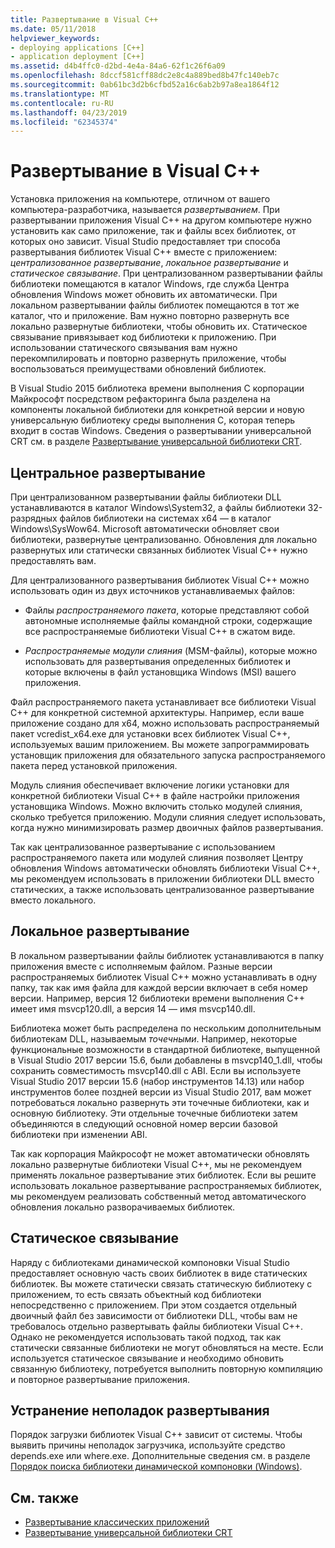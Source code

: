 ```yaml
---
title: Развертывание в Visual C++
ms.date: 05/11/2018
helpviewer_keywords:
- deploying applications [C++]
- application deployment [C++]
ms.assetid: d4b4ffc0-d2bd-4e4a-84a6-62f1c26f6a09
ms.openlocfilehash: 8dccf581cff88dc2e8c4a889bed8b47fc140eb7c
ms.sourcegitcommit: 0ab61bc3d2b6cfbd52a16c6ab2b97a8ea1864f12
ms.translationtype: MT
ms.contentlocale: ru-RU
ms.lasthandoff: 04/23/2019
ms.locfileid: "62345374"
---
```

# <a name="deployment-in-visual-c"></a>Развертывание в Visual C++

Установка приложения на компьютере, отличном от вашего компьютера-разработчика, называется *развертыванием*. При развертывании приложения Visual C++ на другом компьютере нужно установить как само приложение, так и файлы всех библиотек, от которых оно зависит. Visual Studio предоставляет три способа развертывания библиотек Visual C++ вместе с приложением: *централизованное развертывание*, *локальное развертывание* и *статическое связывание*. При централизованном развертывании файлы библиотеки помещаются в каталог Windows, где служба Центра обновления Windows может обновить их автоматически. При локальном развертывании файлы библиотек помещаются в тот же каталог, что и приложение. Вам нужно повторно развернуть все локально развернутые библиотеки, чтобы обновить их. Статическое связывание привязывает код библиотеки к приложению. При использовании статического связывания вам нужно перекомпилировать и повторно развернуть приложение, чтобы воспользоваться преимуществами обновлений библиотек.

В Visual Studio 2015 библиотека времени выполнения C корпорации Майкрософт посредством рефакторинга была разделена на компоненты локальной библиотеки для конкретной версии и новую универсальную библиотеку среды выполнения C, которая теперь входит в состав Windows. Сведения о развертывании универсальной CRT см. в разделе [Развертывание универсальной библиотеки CRT](universal-crt-deployment.md).

## <a name="central-deployment"></a>Центральное развертывание

При централизованном развертывании файлы библиотеки DLL устанавливаются в каталог Windows\System32, а файлы библиотеки 32-разрядных файлов библиотеки на системах x64 — в каталог Windows\SysWow64. Microsoft автоматически обновляет свои библиотеки, развернутые централизованно. Обновления для локально развернутых или статически связанных библиотек Visual C++ нужно предоставлять вам.

Для централизованного развертывания библиотек Visual C++ можно использовать один из двух источников устанавливаемых файлов:

- Файлы *распространяемого пакета*, которые представляют собой автономные исполняемые файлы командной строки, содержащие все распространяемые библиотеки Visual C++ в сжатом виде.

- *Распространяемые модули слияния* (MSM-файлы), которые можно использовать для развертывания определенных библиотек и которые включены в файл установщика Windows (MSI) вашего приложения.

Файл распространяемого пакета устанавливает все библиотеки Visual C++ для конкретной системной архитектуры. Например, если ваше приложение создано для x64, можно использовать распространяемый пакет vcredist_x64.exe для установки всех библиотек Visual C++, используемых вашим приложением. Вы можете запрограммировать установщик приложения для обязательного запуска распространяемого пакета перед установкой приложения.

Модуль слияния обеспечивает включение логики установки для конкретной библиотеки Visual C++ в файле настройки приложения установщика Windows. Можно включить столько модулей слияния, сколько требуется приложению. Модули слияния следует использовать, когда нужно минимизировать размер двоичных файлов развертывания.

Так как централизованное развертывание с использованием распространяемого пакета или модулей слияния позволяет Центру обновления Windows автоматически обновлять библиотеки Visual C++, мы рекомендуем использовать в приложении библиотеки DLL вместо статических, а также использовать централизованное развертывание вместо локального.

## <a name="local-deployment"></a>Локальное развертывание

В локальном развертывании файлы библиотек устанавливаются в папку приложения вместе с исполняемым файлом. Разные версии распространяемых библиотек Visual C++ можно устанавливать в одну папку, так как имя файла для каждой версии включает в себя номер версии. Например, версия 12 библиотеки времени выполнения C++ имеет имя msvcp120.dll, а версия 14 — имя msvcp140.dll.

Библиотека может быть распределена по нескольким дополнительным библиотекам DLL, называемым *точечными*. Например, некоторые функциональные возможности в стандартной библиотеке, выпущенной в Visual Studio 2017 версии 15.6, были добавлены в msvcp140_1.dll, чтобы сохранить совместимость msvcp140.dll с ABI. Если вы используете Visual Studio 2017 версии 15.6 (набор инструментов 14.13) или набор инструментов более поздней версии из Visual Studio 2017, вам может потребоваться локально развернуть эти точечные библиотеки, как и основную библиотеку. Эти отдельные точечные библиотеки затем объединяются в следующий основной номер версии базовой библиотеки при изменении ABI.

Так как корпорация Майкрософт не может автоматически обновлять локально развернутые библиотеки Visual C++, мы не рекомендуем применять локальное развертывание этих библиотек. Если вы решите использовать локальное развертывание распространяемых библиотек, мы рекомендуем реализовать собственный метод автоматического обновления локально разворачиваемых библиотек.

## <a name="static-linking"></a>Статическое связывание

Наряду с библиотеками динамической компоновки Visual Studio предоставляет основную часть своих библиотек в виде статических библиотек. Вы можете статически связать статическую библиотеку с приложением, то есть связать объектный код библиотеки непосредственно с приложением. При этом создается отдельный двоичный файл без зависимости от библиотеки DLL, чтобы вам не требовалось отдельно развертывать файлы библиотеки Visual C++. Однако не рекомендуется использовать такой подход, так как статически связанные библиотеки не могут обновляться на месте. Если используется статическое связывание и необходимо обновить связанную библиотеку, потребуется выполнить повторную компиляцию и повторное развертывание приложения.

## <a name="troubleshooting-deployment-issues"></a>Устранение неполадок развертывания

Порядок загрузки библиотек Visual C++ зависит от системы. Чтобы выявить причины неполадок загрузчика, используйте средство depends.exe или where.exe. Дополнительные сведения см. в разделе [Порядок поиска библиотеки динамической компоновки (Windows)](/windows/desktop/Dlls/dynamic-link-library-search-order).

## <a name="see-also"></a>См. также

- [Развертывание классических приложений](deploying-native-desktop-applications-visual-cpp.md)
- [Развертывание универсальной библиотеки CRT](universal-crt-deployment.md)
